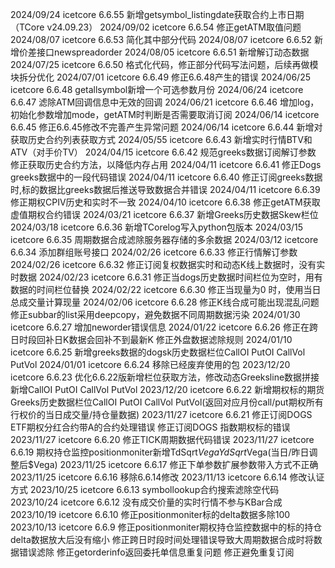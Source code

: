 2024/09/24 icetcore 6.6.55
    新增getsymbol_listingdate获取合约上市日期（TCore v24.09.23）
2024/09/02 icetcore 6.6.54
    修正getATM取值问题
2024/08/07 icetcore 6.6.53
    简化其中部分代码
2024/08/07 icetcore 6.6.52
    新增价差接口newspreadorder
2024/08/05 icetcore 6.6.51
    新增解订动态数据
2024/07/25 icetcore 6.6.50
    格式化代码，修正部分代码写法问题，后续再做模块拆分优化
2024/07/01 icetcore 6.6.49
    修正6.6.48产生的错误
2024/06/25 icetcore 6.6.48
    getallsymbol新增一个可选参数月份
2024/06/24 icetcore 6.6.47
    滤除ATM回调信息中无效的回调
2024/06/21 icetcore 6.6.46
    增加log，初始化参数增加mode，getATM时判断是否需要取消订阅
2024/06/14 icetcore 6.6.45
    修正6.6.45修改不完善产生异常问题
2024/06/14 icetcore 6.6.44
    新增对获取历史合约列表获取方式
2024/05/55 icetcore 6.6.43
    新增实时行情BTV和ATV（对手价TV）
2024/04/15 icetcore 6.6.42
    规范greeks数据订阅解订参数
	修正获取历史合约方法，以降低内存占用
2024/04/11 icetcore 6.6.41
    修正Dogs greeks数据中的一段代码错误
2024/04/11 icetcore 6.6.40
    修正订阅greeks数据时,标的数据比greeks数据后推送导致数据合并错误
2024/04/11 icetcore 6.6.39
    修正期权CPIV历史和实时不一致
2024/04/10 icetcore 6.6.38
    修正getATM获取虚值期权合约错误
2024/03/21 icetcore 6.6.37
    新增Greeks历史数据Skew栏位
2024/03/18 icetcore 6.6.36
    新增TCorelog写入python包版本
2024/03/15 icetcore 6.6.35
    周期数据合成滤除服务器存储的多余数据
2024/03/12 icetcore 6.6.34
    添加群组账号接口
2024/02/26 icetcore 6.6.33
    修正行情解订参数
2024/02/26 icetcore 6.6.32
    修正订阅复权数据实时和动态K线上数据时，没有实时数据
2024/02/23 icetcore 6.6.31
    修正当dogs历史数据时间栏位为空时，用有数据的时间栏位替换
2024/02/22 icetcore 6.6.30
    修正当现量为0 时，使用当日总成交量计算现量
2024/02/06 icetcore 6.6.28
    修正K线合成可能出现混乱问题
	修正subbar的list采用deepcopy，避免数据不同周期数据污染
2024/01/30 icetcore 6.6.27
    增加neworder错误信息
2024/01/22 icetcore 6.6.26
    修正在跨日时段回补日K数据会回补不到最新K
    修正外盘数据滤除规则
2024/01/10 icetcore 6.6.25
    新增greeks数据的dogsk历史数据栏位CallOI PutOI CallVol PutVol
2024/01/01 icetcore 6.6.24
	移除已经废弃使用的包
2023/12/20 icetcore 6.6.23
	优化6.6.22版新增栏位获取方法，修改动态Greeksline数据拼接新增CallOI PutOI CallVol PutVol
2023/12/20 icetcore 6.6.22
    新增期权标的期货Greeks历史数据栏位CallOI PutOI CallVol PutVol(返回对应月份call/put期权所有行权价的当日成交量/持仓量数据)
2023/11/27 icetcore 6.6.21
    修正订阅DOGS ETF期权分红合约带A的合约处理错误
	修正订阅DOGS 指数期权标的错误
2023/11/27 icetcore 6.6.20
    修正TICK周期数据代码错误
2023/11/27 icetcore 6.6.19
    期权持仓监控positionmoniter新增TdSqrt$Vega YdSqrt$Vega(当日/昨日调整后$Vega)
2023/11/25 icetcore 6.6.17
    修正下单参数扩展参数带入方式不正确
2023/11/25 icetcore 6.6.16
    移除6.6.14修改
2023/11/13 icetcore 6.6.14
    修改认证方式
2023/10/25 icetcore 6.6.13
    symbollookup合约搜索滤除空代码
2023/10/24 icetcore 6.6.12
    没有成交价量的实时行情不参与KBar合成
2023/10/19 icetcore 6.6.10
	修正positionmoniter标的delta数据多除100
2023/10/13 icetcore 6.6.9
    修正positionmoniter期权持仓监控数据中的标的持仓delta数据放大后没有缩小
    修正跨日时段时间处理错误导致大周期数据合成时将数据错误滤除
    修正getorderinfo返回委托单信息重复问题
    修正避免重复订阅